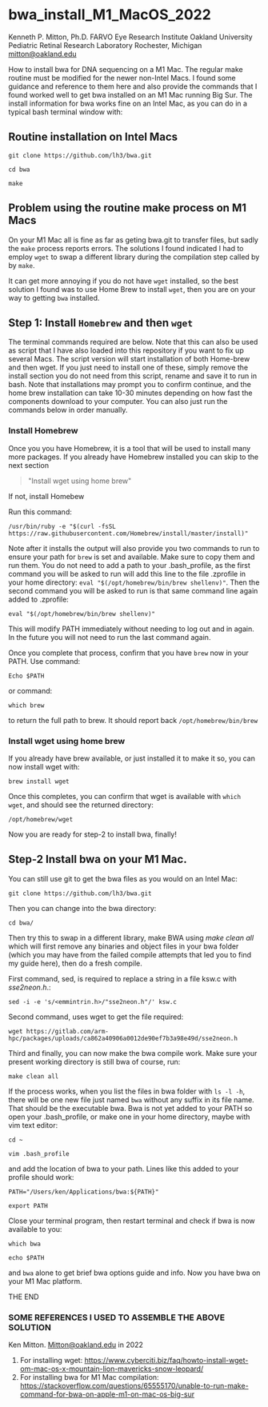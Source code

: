 # bwa_install_M1_MacOS_2022
Kenneth P. Mitton, Ph.D. FARVO
Eye Research Institute
Oakland University
Pediatric Retinal Research Laboratory
Rochester, Michigan
mitton@oakland.edu

How to install bwa for DNA sequencing on a M1 Mac. The regular make routine must be modified for the newer non-Intel Macs.
I found some guidance and reference to them here and also provide the commands that I found worked well to get bwa installed on an M1 Mac running Big Sur. 
The install information for bwa works fine on an Intel Mac, as you can do in a typical bash terminal window with:
## Routine installation on Intel Macs
```
git clone https://github.com/lh3/bwa.git

cd bwa

make
```
## Problem using the routine make process on M1 Macs
On your M1 Mac all is fine as far as geting bwa.git to transfer files, but sadly the `make` process reports errors. The solutions I found indicated I
had to employ `wget` to swap a different library during the compilation step called by by `make`.

It can get more annoying if you do not have `wget` installed, so the best solution I found was to use Home Brew to install `wget`, then you are on 
your way to getting `bwa` installed. 

## Step 1: Install `Homebrew` and then `wget`
The terminal commands required are below. Note that this can also be used as script that I have also loaded into this repository if you want to fix up several Macs. 
The script version will start installation of both Home-brew and then wget. If you just need to install one of these, simply remove the install 
section you do not need from this script, rename and save it to run in bash. Note that installations may prompt you to confirm continue, and the home brew installation can take 10-30 minutes depending on how fast the components download to your computer. You can also just run the commands below in order manually. 

### Install Homebrew
Once you you have Homebrew, it is a tool that will be used to install many more packages. If you already have Homebrew installed you can skip to the next section
>"Install wget using home brew"

If not, install Homebew

Run this command: 

`/usr/bin/ruby -e "$(curl -fsSL https://raw.githubusercontent.com/Homebrew/install/master/install)"`

Note after it installs the output will also provide you two commands to run to ensure your path for `brew` is set and available.
Make sure to copy them and run them. You do not need to add a path to your .bash_profile, as the first command you will be asked to run will add this
line to the file .zprofile in your home directory:  `eval "$(/opt/homebrew/bin/brew shellenv)"`. Then the second command you will be asked to run
is that same command line again added to .zprofile: 

`eval "$(/opt/homebrew/bin/brew shellenv)"` 

This will modify PATH immediately without needing to log out and in again. In the future you will not need to run the last command again.

Once you complete that process, confirm that you have `brew` now in your PATH. Use command:

`Echo $PATH`

or command:

`which brew`

to return the full path to brew. It should report back `/opt/homebrew/bin/brew`

### Install wget using home brew
If you already have brew available, or just installed it to make it so, you can now install wget with:

`brew install wget`

Once this completes, you can confirm that wget is available with `which wget`, and should see the returned directory:

 `/opt/homebrew/wget`
 
Now you are ready for step-2 to install bwa, finally!

## Step-2 Install bwa on your M1 Mac.

You can still use git to get the bwa files as you would on an Intel Mac:

`git clone https://github.com/lh3/bwa.git`

Then you can change into the bwa directory:

`cd bwa/`

Then try this to swap in a different library, make BWA using *make clean all* which will first remove any binaries and object files 
in your bwa folder (which you may have from the failed compile attempts that led you to find my guide here), then do a fresh compile.

First command, sed, is required to replace a string in a file ksw.c with *sse2neon.h*.:

`sed -i -e 's/<emmintrin.h>/"sse2neon.h"/' ksw.c`

Second command, uses wget to get the file required:

`wget https://gitlab.com/arm-hpc/packages/uploads/ca862a40906a0012de90ef7b3a98e49d/sse2neon.h`

Third and finally, you can now make the bwa compile work. Make sure your present working directory is still bwa of course, run:

`make clean all`

If the process works, when you list the files in bwa folder with `ls -l -h`, there will be one new file just named `bwa` without any suffix in its file name. 
That should be the executable bwa. Bwa is not yet added to your PATH so open your .bash_profile, or make one in your home directory, maybe with vim text editor:

`cd ~`

`vim .bash_profile`

and add the location of bwa to your path. Lines like this added to your profile should work:

`PATH="/Users/ken/Applications/bwa:${PATH}"`

`export PATH`

Close your terminal program, then restart terminal and check if bwa is now available to you:

`which bwa`

`echo $PATH`

and `bwa` alone to get brief bwa options guide and info. Now you have bwa on your M1 Mac platform.

THE END


### SOME REFERENCES I USED TO ASSEMBLE THE ABOVE SOLUTION
Ken Mitton. Mitton@oakland.edu in 2022
1. For installing wget: https://www.cyberciti.biz/faq/howto-install-wget-om-mac-os-x-mountain-lion-mavericks-snow-leopard/
2. For installing bwa for M1 Mac compilation: https://stackoverflow.com/questions/65555170/unable-to-run-make-command-for-bwa-on-apple-m1-on-mac-os-big-sur


